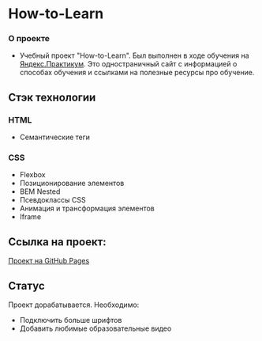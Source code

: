 # How-to-Learn

### О проекте

* Учебный проект "How-to-Learn". Был выполнен в ходе обучения на [Яндекс.Практикум](https://practicum.yandex.ru/). Это одностраничный сайт с информацией о способах обучения и ссылками на полезные ресурсы про обучение.

## Стэк технологии
### HTML
- Семантические теги

### CSS
- Flexbox
- Позиционирование элементов
- BEM Nested
- Псевдоклассы CSS
- Анимация и трансформация элементов
- Iframe

## Ссылка на проект:
[Проект на GitHub Pages](https://rumpil666.github.io/how-to-learn/)

## Статус
Проект дорабатывается. Необходимо:
- Подключить больше шрифтов
- Добавить любимые образовательные видео
